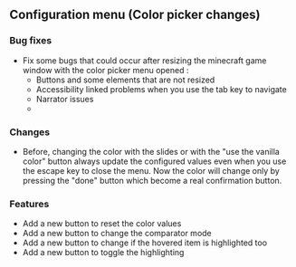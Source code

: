 ## Configuration menu (Color picker changes)

###  Bug fixes
- Fix some bugs that could occur after resizing the minecraft game window with the color picker menu opened :
  - Buttons and some elements that are not resized
  - Accessibility linked problems when you use the tab key to navigate
  - Narrator issues 
  - 

### Changes
- Before, changing the color with the slides or with the "use the vanilla color" button always update the configured values even when you use the escape key to close the menu. Now the color will change only by pressing the "done" button which become a real confirmation button.

### Features
- Add a new button to reset the color values
- Add a new button to change the comparator mode
- Add a new button to change if the hovered item is highlighted too
- Add a new button to toggle the highlighting